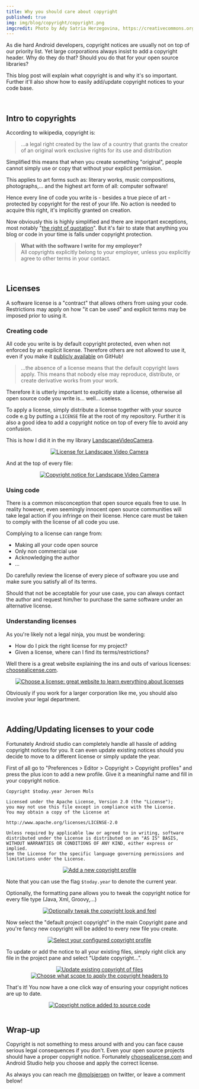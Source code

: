 ```yaml
---
title: Why you should care about copyright
published: true
img: img/blog/copyright/copyright.png
imgcredit: Photo by Ady Satria Herzegovina, https://creativecommons.org/publicdomain/zero/1.0/, cropped
---
```

As die hard Android developers, copyright notices are usually not on top of our priority list. Yet large corporations always insist to add a copyright header. Why do they do that? Should you do that for your open source libraries?

This blog post will explain what copyright is and why it's so important. Further it'll also show how to easily add/update copyright notices to your code base.

<br>

## Intro to copyrights
According to wikipedia, copyright is:

> ...a legal right created by the law of a country that grants the creator of an original work exclusive rights for its use and distribution

Simplified this means that when you create something "original", people cannot simply use or copy that without your explicit permission.

This applies to art forms such as: literary works, music compositions, photographs,... and the highest art form of all: computer software!

Hence every line of code you write is - besides a true piece of art - protected by copyright for the rest of your life. No action is needed to acquire this right, it's implicitly granted on creation.

Now obviously this is highly simplified and there are important exceptions, most notably "[the right of quotation](https://en.wikipedia.org/wiki/Right_to_quote)". But it's fair to state that anything you blog or code in your time is falls under copyright protection.

> **What with the software I write for my employer?**<br> All copyrights explicitly belong to your employer, unless you explicitly agree to other terms in your contact.

<br>

## Licenses
A software license is a "contract" that allows others from using your code. Restrictions may apply on how "it can be used" and explicit terms may be imposed prior to using it.

### Creating code
All code you write is by default copyright protected, even when not enforced by an explicit license. Therefore others are not allowed to use it, even if you make it [publicly available](https://help.github.com/articles/open-source-licensing/) on GitHub!

> ...the absence of a license means that the default copyright laws apply. This means that nobody else may reproduce, distribute, or create derivative works from your work.

Therefore it is utterly important to explicitly state a license, otherwise all open source code you write is... well... useless.

To apply a license, simply distribute a license together with your source code e.g by putting a `LICENSE` file at the root of my repository. Further it is also a good idea to add a copyright notice on top of every file to avoid any confusion.

This is how I did it in the my library [LandscapeVideoCamera](https://github.com/JeroenMols/LandscapeVideoCamera).

<center><a href="{{ site.blogbaseurl }}img/blog/copyright/landscapevideocameralicense.png"><img src="{{ site.blogbaseurl }}img/blog/copyright/landscapevideocameralicense.png" alt="License for Landscape Video Camera"></a></center>

And at the top of every file:

<center><a href="{{ site.blogbaseurl }}img/blog/copyright/landscapevideocameralicense2.png"><img src="{{ site.blogbaseurl }}img/blog/copyright/landscapevideocameralicense2.png" alt="Copyright notice for Landscape Video Camera"></a></center>

### Using code
There is a common misconception that open source equals free to use. In reality however, even seemingly innocent open source communities will take legal action if you infringe on their license. Hence care must be taken to comply with the license of all code you use.

Complying to a license can range from:

- Making all your code open source
- Only non commercial use
- Acknowledging the author
- ...

Do carefully review the license of every piece of software you use and make sure you satisfy all of its terms.

Should that not be acceptable for your use case, you can always contact the author and request him/her to purchase the same software under an alternative license.

### Understanding licenses
As you're likely not a legal ninja, you must be wondering:

- How do I pick the right license for my project?
- Given a license, where can I find its terms/restrictions?

Well there is a great website explaining the ins and outs of various licenses: [choosealicense.com](http://choosealicense.com/).

<center><a href="http://choosealicense.com/"><img src="{{ site.blogbaseurl }}img/blog/copyright/choosealicense.png" alt="Choose a license: great website to learn everything about licenses"></a></center>

Obviously if you work for a larger corporation like me, you should also involve your legal department.

<br>

## Adding/Updating licenses to your code
Fortunately Android studio can completely handle all hassle of adding copyright notices for you. It can even update existing notices should you decide to move to a different license or simply update the year.

First of all go to "Preferences > Editor > Copyright > Copyright profiles" and press the plus icon to add a new profile. Give it a meaningful name and fill in your copyright notice.


```
Copyright $today.year Jeroen Mols

Licensed under the Apache License, Version 2.0 (the "License");
you may not use this file except in compliance with the License.
You may obtain a copy of the License at

http://www.apache.org/licenses/LICENSE-2.0

Unless required by applicable law or agreed to in writing, software
distributed under the License is distributed on an "AS IS" BASIS,
WITHOUT WARRANTIES OR CONDITIONS OF ANY KIND, either express or implied.
See the License for the specific language governing permissions and
limitations under the License.
```

<center><a href="{{ site.blogbaseurl }}img/blog/copyright/copyrightapache.png"><img src="{{ site.blogbaseurl }}img/blog/copyright/copyrightapache.png" alt="Add a new copyright profile"></a></center>

Note that you can use the flag `$today.year` to denote the current year.

Optionally, the formatting pane allows you to tweak the copyright notice for every file type (Java, Xml, Groovy,...)

<center><a href="{{ site.blogbaseurl }}img/blog/copyright/copyrightformatting.png"><img src="{{ site.blogbaseurl }}img/blog/copyright/copyrightformatting.png" alt="Optionally tweak the copyright look and feel"></a></center>

Now select the "default project copyright" in the main Copyright pane and you're fancy new copyright will be added to every new file you create.

<center><a href="{{ site.blogbaseurl }}img/blog/copyright/copyrightselect.png"><img src="{{ site.blogbaseurl }}img/blog/copyright/copyrightselect.png" alt="Select your configured copyright profile"></a></center>

To update or add the notice to all your existing files, simply right click any file in the project pane and select "Update copyright...".

<center><a href="{{ site.blogbaseurl }}img/blog/copyright/copyrightupdate.png"><img src="{{ site.blogbaseurl }}img/blog/copyright/copyrightupdate.png" alt="Update existing copyright of files"></a></center>

<center><a href="{{ site.blogbaseurl }}img/blog/copyright/copyrightscope.png"><img src="{{ site.blogbaseurl }}img/blog/copyright/copyrightscope.png" alt="Choose what scope to apply the copyright headers to"></a></center>

That's it! You now have a one click way of ensuring your copyright notices are up to date.

<center><a href="{{ site.blogbaseurl }}img/blog/copyright/copyrightdone.png"><img src="{{ site.blogbaseurl }}img/blog/copyright/copyrightdone.png" alt="Copyright notice added to source code"></a></center>

<br>

## Wrap-up
Copyright is not something to mess around with and you can face cause serious legal consequences if you don't. Even your open source projects should have a proper copyright notice. Fortunately [choosealicense.com](http://choosealicense.com/) and Android Studio help you choose and apply the correct license.

As always you can reach me [@molsjeroen](https://twitter.com/molsjeroen) on twitter, or leave a comment below!
